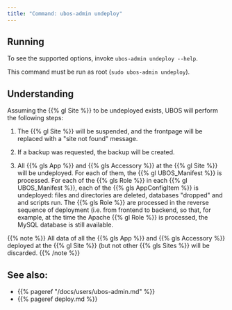```yaml
---
title: "Command: ubos-admin undeploy"
---
```


## Running

To see the supported options, invoke ``ubos-admin undeploy --help``.

This command must be run as root (``sudo ubos-admin undeploy``).

## Understanding

Assuming the {{% gl Site %}} to be undeployed exists, UBOS will perform the
following steps:

1. The {{% gl Site %}} will be suspended, and the frontpage will be replaced with a
   "site not found" message.

1. If a backup was requested, the backup will be created.

1. All {{% gls App %}} and {{% gls Accessory %}} at the {{% gl Site %}} will be
   undeployed. For each of them, the {{% gl UBOS_Manifest %}} is processed. For each of
   the {{% gls Role %}} in each {{% gl UBOS_Manifest %}}, each of the {{% gls AppConfigItem %}}
   is undeployed: files and directories are deleted, databases "dropped" and
   and scripts run. The {{% gls Role %}} are processed in the reverse sequence of
   deployment (i.e. from frontend to backend, so that, for example, at the time the
   Apache {{% gl Role %}} is processed, the MySQL database is still available.

{{% note %}}
All data of all the {{% gls App %}} and {{% gls Accessory %}} deployed at
the {{% gl Site %}} (but not other {{% gls Sites %}} will be discarded.
{{% /note %}}

## See also:

* {{% pageref "/docs/users/ubos-admin.md" %}}
* {{% pageref deploy.md %}}
